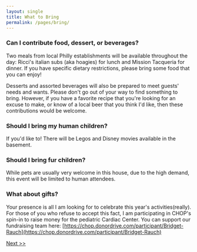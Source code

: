 ```yaml
---
layout: single
title: What to Bring
permalink: /pages/bring/
---
```


### Can I contribute food, dessert, or beverages?
Two meals from local Philly establishments will be available throughout the day: Ricci's italian subs (aka hoagies) for lunch and Mission Tacqueria for dinner. If you have specific dietary restrictions, please bring some food that you can enjoy!

Desserts and assorted beverages will also be prepared to meet guests' needs and wants. Please don't go out of your way to find something to bring. However, if you have a favorite recipe that you're looking for an excuse to make, or know of a local beer that you think I'd like, then these contributions would be welcome.

### Should I bring my human children?
If you'd like to! There will be Legos and Disney movies available in the basement. 

### Should I bring fur children?
While pets are usually very welcome in this house, due to the high demand, this event will be limited to human attendees. 

### What about gifts?
Your presence is all I am looking for to celebrate this year's activities(really). For those of you who refuse to accept this fact, I am participating in CHOP's spin-in to raise money for the pediatric Cardiac Center. You can support our fundraising team here: [https://chop.donordrive.com/participant/Bridget-Rauch](https://chop.donordrive.com/participant/Bridget-Rauch)


[Next >>](https://rauchb.github.io/party-faq/pages/potpourri/)
